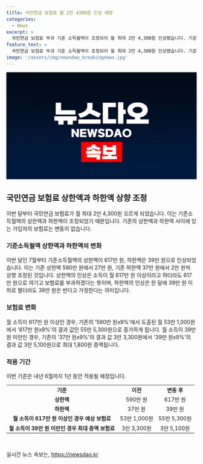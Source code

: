 ```yaml
---
title: 국민연금 보험료 월 2만 4300원 인상 예정
categories:
  - News
excerpt: >
  국민연금 보험료 부과 기준 소득월액이 조정되어 월 최대 2만 4,300원 인상됐습니다. 기준소득월액 상한액은 617만 원, 하한액은 39만 원으로 상향 조정되었습니다. 이에 따라 소득이 617만 원 이상이면 55만 5,300원으로 보험료가 오르게 되었고, 소득이 39만 원 미만이면 최대 1,800원 인상됩니다. 기존 상한액과 새 하한액 사이에 있는 보험료는 변동 없으며, 이 조정은 내년 6월까지 적용될 예정입니다. (150자)
feature_text: >
  국민연금 보험료 부과 기준 소득월액이 조정되어 월 최대 2만 4,300원 인상됐습니다. 기준소득월액 상한액은 617만 원, 하한액은 39만 원으로 상향 조정되었습니다. 이에 따라 소득이 617만 원 이상이면 55만 5,300원으로 보험료가 오르게 되었고, 소득이 39만 원 미만이면 최대 1,800원 인상됩니다. 기존 상한액과 새 하한액 사이에 있는 보험료는 변동 없으며, 이 조정은 내년 6월까지 적용될 예정입니다. (150자)
image: '/assets/img/newsdao_breakingnews.jpg'
---
```


<p><img src="/assets/img/newsdao_breakingnews.jpg" alt="koreaapp 속보" /></p>

<h2 data-ke-size="size26">국민연금 보험료 상한액과 하한액 상향 조정</h2>

<p data-ke-size="size16">이번 달부터 국민연금 보험료가 월 최대 2만 4,300원 오르게 되었습니다. 이는 기준소득월액의 상한액과 하한액이 조정되었기 때문입니다. 기존의 상한액과 하한액 사이에 있는 가입자의 보험료는 변동이 없습니다.</p>

<h3 data-ke-size="size24">기준소득월액 상한액과 하한액의 변화</h3>

<p data-ke-size="size16">이번 달인 7월부터 기준소득월액의 상한액이 617만 원, 하한액은 39만 원으로 인상되었습니다. 이는 기존 상한액 590만 원에서 27만 원, 기존 하한액 37만 원에서 2만 원씩 상향 조정된 것입니다. 상한액의 인상은 소득이 월 617만 원 이상이라고 하더라도 617만 원으로 여기고 보험료를 부과하겠다는 뜻이며, 하한액의 인상은 한 달에 39만 원 이하로 벌더라도 39만 원은 번다고 가정한다는 의미입니다.</p>

<h3 data-ke-size="size24">보험료 변화</h3>

<p data-ke-size="size16">월 소득이 617만 원 이상인 경우, 기존의 '590만 원x9%'에서 도출된 월 53만 1,000원에서 '617만 원x9%'의 결과 값인 55만 5,300원으로 증가하게 됩니다. 월 소득이 39만 원 미만인 경우, 기존의 '37만 원x9%'의 결과 값 3만 3,300원에서 '39만 원x9%'의 결과 값 3만 5,100원으로 최대 1,800원 증액됩니다.</p>

<h3 data-ke-size="size24">적용 기간</h3>

<p data-ke-size="size16">이번 기준은 내년 6월까지 1년 동안 적용될 예정입니다.</p>

<table>
    <tr>
        <td style="text-align: center; height: 17px;"><b>기준</b></td>
        <td style="text-align: center; height: 17px;"><b>이전</b></td>
        <td style="text-align: center; height: 17px;"><b>변동 후</b></td>
    </tr>
    <tr>
        <td style="text-align: center; height: 17px;"><b>상한액</b></td>
        <td style="text-align: center; height: 17px;">590만 원</td>
        <td style="text-align: center; height: 17px;">617만 원</td>
    </tr>
    <tr>
        <td style="text-align: center; height: 17px;"><b>하한액</b></td>
        <td style="text-align: center; height: 17px;">37만 원</td>
        <td style="text-align: center; height: 17px;">39만 원</td>
    </tr>
    <tr>
        <td style="text-align: center; height: 17px;"><b>월 소득이 617만 원 이상인 경우 예상 보험료</b></td>
        <td style="text-align: center; height: 17px;">53만 1,000원</td>
        <td style="text-align: center; height: 17px;">55만 5,300원</td>
    </tr>
    <tr>
        <td style="text-align: center; height: 17px;"><b>월 소득이 39만 원 미만인 경우 최대 증액 보험료</b></td>
        <td style="text-align: center; height: 17px;">3만 3,300원</td>
        <td style="text-align: center; height: 17px;">3만 5,100원</td>
    </tr>
</table>

<p data-ke-size="size16">&nbsp;</p>
실시간 뉴스 속보는, <a href="https://newsdao.kr" rel="dofollow">https://newsdao.kr</a>


